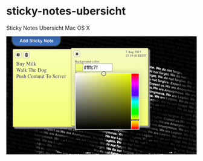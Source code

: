 # sticky-notes-ubersicht
Sticky Notes Ubersicht Mac OS X


![alt tag](https://github.com/zanderp/sticky-notes-ubersicht/blob/master/screenshot.png)
